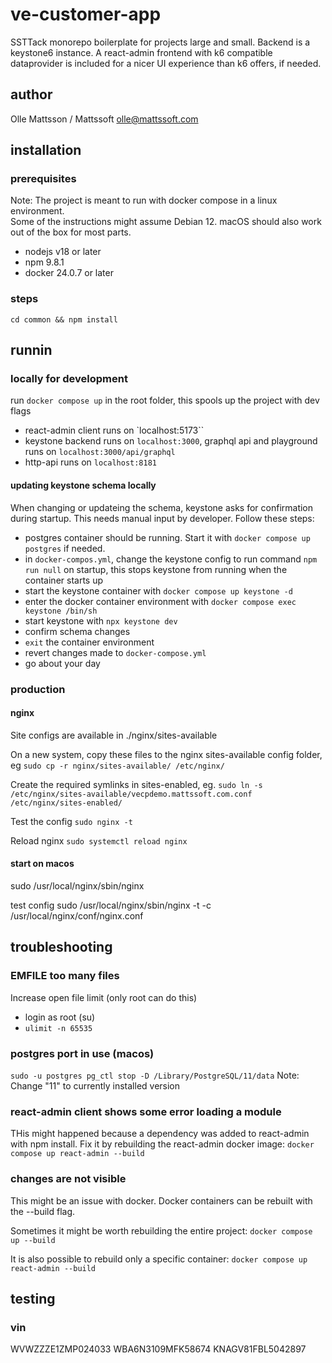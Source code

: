 # ve-customer-app
SSTTack monorepo boilerplate for projects large and small. Backend is a keystone6 instance. A react-admin frontend with k6 compatible dataprovider is included for a nicer UI experience than k6 offers, if needed.

## author
Olle Mattsson / Mattssoft
olle@mattssoft.com

## installation

### prerequisites
Note: The project is meant to run with docker compose in a linux environment.   
Some of the instructions might assume Debian 12. macOS should also work out of the box for most parts.

- nodejs v18 or later
- npm 9.8.1
- docker 24.0.7 or later

### steps
`cd common && npm install`


## runnin

### locally for development
run `docker compose up` in the root folder, this spools up the project with dev flags

- react-admin client runs on `localhost:5173``
- keystone backend runs on `localhost:3000`, graphql api and playground runs on `localhost:3000/api/graphql`
- http-api runs on `localhost:8181`

#### updating keystone schema locally
When changing or updateing the schema, keystone asks for confirmation during startup. This needs manual input by developer. Follow these steps:
- postgres container should be running. Start it with `docker compose up postgres` if needed.
- in `docker-compos.yml`, change the keystone config to run command `npm run null` on startup, this stops keystone from running when the container starts up
- start the keystone container with `docker compose up keystone -d`
- enter the docker container environment with `docker compose exec keystone /bin/sh`
- start keystone with `npx keystone dev`
- confirm schema changes
- `exit` the container environment
- revert changes made to `docker-compose.yml`
- go about your day

### production



#### nginx
Site configs are available in ./nginx/sites-available

On a new system, copy these files to the nginx sites-available config folder, eg
`sudo cp -r nginx/sites-available/ /etc/nginx/`

Create the required symlinks in sites-enabled, eg.
`sudo ln -s /etc/nginx/sites-available/vecpdemo.mattssoft.com.conf /etc/nginx/sites-enabled/`

Test the config
`sudo nginx -t`

Reload nginx
`sudo systemctl reload nginx`



#### start on macos
sudo /usr/local/nginx/sbin/nginx

test config
sudo /usr/local/nginx/sbin/nginx -t -c /usr/local/nginx/conf/nginx.conf



## troubleshooting

### EMFILE too many files
Increase open file limit (only root can do this)
- login as root (su)
- `ulimit -n 65535`


### postgres port in use (macos)
`sudo -u postgres pg_ctl stop -D /Library/PostgreSQL/11/data`
Note: Change "11" to currently installed version

### react-admin client shows some error loading a module
THis might happened because a dependency was added to react-admin with npm install.
Fix it by rebuilding the react-admin docker image: `docker compose up react-admin --build`


### changes are not visible
This might be an issue with docker. Docker containers can be rebuilt with the --build flag. 

Sometimes it might be worth rebuilding the entire project:
`docker compose up --build`

It is also possible to rebuild only a specific container:
`docker compose up react-admin --build`

## testing

### vin 
WVWZZZE1ZMP024033
WBA6N3109MFK58674
KNAGV81FBL5042897
